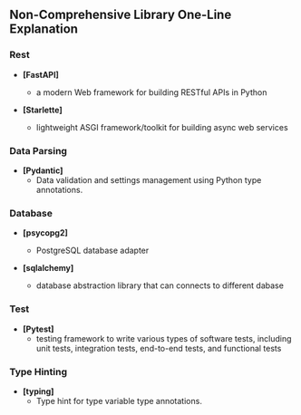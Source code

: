 ## Non-Comprehensive Library One-Line Explanation

### Rest

- **[FastAPI]**
  - a modern Web framework for building RESTful APIs in Python
  
- **[Starlette]**
  - lightweight ASGI framework/toolkit for building async web services
  
### Data Parsing

- **[Pydantic]**
  - Data validation and settings management using Python type annotations.

### Database

- **[psycopg2]**
  - PostgreSQL database adapter 
  
- **[sqlalchemy]**
  - database abstraction library that can connects to different dabase


### Test

- **[Pytest]**
  - testing framework to write various types of software tests, including unit tests, integration tests, end-to-end tests, and functional tests


### Type Hinting

- **[typing]**
  - Type hint for type variable type annotations.
